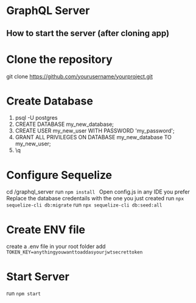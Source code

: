 # GraphQL Server
## How to start the server (after cloning app)

# Clone the repository
git clone https://github.com/yourusername/yourproject.git

# Create Database
1. psql -U postgres
2. CREATE DATABASE my_new_database;
3. CREATE USER my_new_user WITH PASSWORD 'my_password';
4. GRANT ALL PRIVILEGES ON DATABASE my_new_database TO my_new_user;
5. \q

# Configure Sequelize
cd /graphql_server
run ```npm install ```
Open config.js in any IDE you prefer
Replace the database credentails with the one you just created
run ```npx sequelize-cli db:migrate```
run ```npx sequelize-cli db:seed:all```

# Create ENV file
create a .env file in your root folder
add ```TOKEN_KEY=anythingyouwanttoaddasyourjwtsecrettoken```

# Start Server
run ```npm start```